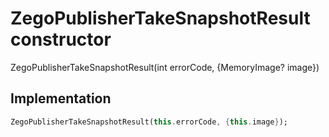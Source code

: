 


# ZegoPublisherTakeSnapshotResult constructor







ZegoPublisherTakeSnapshotResult(int errorCode, {MemoryImage? image})





## Implementation

```dart
ZegoPublisherTakeSnapshotResult(this.errorCode, {this.image});
```







